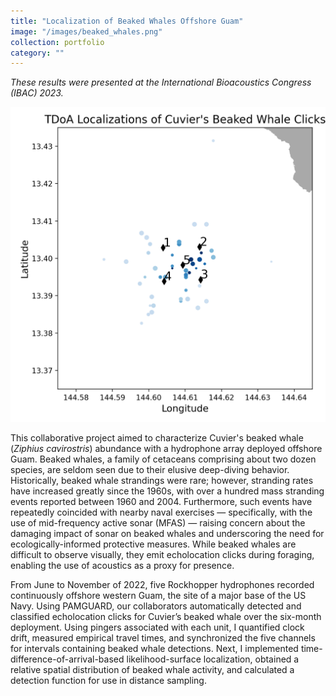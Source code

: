 ```yaml
---
title: "Localization of Beaked Whales Offshore Guam"
image: "/images/beaked_whales.png"
collection: portfolio
category: ""
---
```


*These results were presented at the International Bioacoustics Congress (IBAC) 2023.*

![](/images/beaked_whales.png)

This collaborative project aimed to characterize Cuvier's beaked whale (*Ziphius cavirostris*) abundance with a hydrophone array deployed offshore Guam. Beaked whales, a family of cetaceans comprising about two dozen species, are seldom seen due to their elusive deep-diving behavior. Historically, beaked whale strandings were rare; however, stranding rates have increased greatly since the 1960s, with over a hundred mass stranding events reported between 1960 and 2004. Furthermore, such events have repeatedly coincided with nearby naval exercises — specifically, with the use of mid-frequency active sonar (MFAS) — raising concern about the damaging impact of sonar on beaked whales and underscoring the need for ecologically-informed protective measures. While beaked whales are difficult to observe visually, they emit echolocation clicks during foraging, enabling the use of acoustics as a proxy for presence.

From June to November of 2022, five Rockhopper hydrophones recorded continuously offshore western Guam, the site of a major base of the US Navy. Using PAMGUARD, our collaborators automatically detected and classified echolocation clicks for Cuvier’s beaked whale over the six-month deployment. Using pingers associated with each unit, I quantified clock drift, measured empirical travel times, and synchronized the five channels for intervals containing beaked whale detections. Next, I implemented time-difference-of-arrival-based likelihood-surface localization, obtained a relative spatial distribution of beaked whale activity, and calculated a detection function for use in distance sampling.